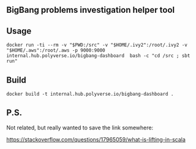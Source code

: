 BigBang problems investigation helper tool
------------------------------------------


Usage
-----

```
docker run -ti --rm -v "$PWD:/src" -v "$HOME/.ivy2":/root/.ivy2 -v "$HOME/.aws":/root/.aws -p 9000:9000 internal.hub.polyverse.io/bigbang-dashboard  bash -c "cd /src ; sbt run"
```


Build
-----

```
docker build -t internal.hub.polyverse.io/bigbang-dashboard .
```


P.S.
----



Not related, but really wanted to save the link somewhere:

https://stackoverflow.com/questions/17965059/what-is-lifting-in-scala
